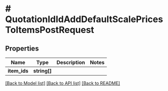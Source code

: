 # # QuotationIdIdAddDefaultScalePricesToItemsPostRequest

## Properties

Name | Type | Description | Notes
------------ | ------------- | ------------- | -------------
**item_ids** | **string[]** |  |

[[Back to Model list]](../../README.md#models) [[Back to API list]](../../README.md#endpoints) [[Back to README]](../../README.md)
